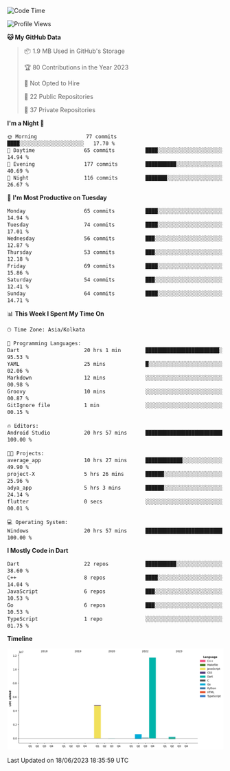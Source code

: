 <!--START_SECTION:waka-->
![Code Time](http://img.shields.io/badge/Code%20Time-773%20hrs%2055%20mins-blue)

![Profile Views](http://img.shields.io/badge/Profile%20Views-18-blue)

**🐱 My GitHub Data** 

> 📦 1.9 MB Used in GitHub's Storage 
 > 
> 🏆 80 Contributions in the Year 2023
 > 
> 🚫 Not Opted to Hire
 > 
> 📜 22 Public Repositories 
 > 
> 🔑 37 Private Repositories 
 > 
**I'm a Night 🦉** 

```text
🌞 Morning                77 commits          ████░░░░░░░░░░░░░░░░░░░░░   17.70 % 
🌆 Daytime                65 commits          ████░░░░░░░░░░░░░░░░░░░░░   14.94 % 
🌃 Evening                177 commits         ██████████░░░░░░░░░░░░░░░   40.69 % 
🌙 Night                  116 commits         ███████░░░░░░░░░░░░░░░░░░   26.67 % 
```
📅 **I'm Most Productive on Tuesday** 

```text
Monday                   65 commits          ████░░░░░░░░░░░░░░░░░░░░░   14.94 % 
Tuesday                  74 commits          ████░░░░░░░░░░░░░░░░░░░░░   17.01 % 
Wednesday                56 commits          ███░░░░░░░░░░░░░░░░░░░░░░   12.87 % 
Thursday                 53 commits          ███░░░░░░░░░░░░░░░░░░░░░░   12.18 % 
Friday                   69 commits          ████░░░░░░░░░░░░░░░░░░░░░   15.86 % 
Saturday                 54 commits          ███░░░░░░░░░░░░░░░░░░░░░░   12.41 % 
Sunday                   64 commits          ████░░░░░░░░░░░░░░░░░░░░░   14.71 % 
```


📊 **This Week I Spent My Time On** 

```text
🕑︎ Time Zone: Asia/Kolkata

💬 Programming Languages: 
Dart                     20 hrs 1 min        ████████████████████████░   95.53 % 
YAML                     25 mins             █░░░░░░░░░░░░░░░░░░░░░░░░   02.06 % 
Markdown                 12 mins             ░░░░░░░░░░░░░░░░░░░░░░░░░   00.98 % 
Groovy                   10 mins             ░░░░░░░░░░░░░░░░░░░░░░░░░   00.87 % 
GitIgnore file           1 min               ░░░░░░░░░░░░░░░░░░░░░░░░░   00.15 % 

🔥 Editors: 
Android Studio           20 hrs 57 mins      █████████████████████████   100.00 % 

🐱‍💻 Projects: 
average_app              10 hrs 27 mins      ████████████░░░░░░░░░░░░░   49.90 % 
project-X                5 hrs 26 mins       ██████░░░░░░░░░░░░░░░░░░░   25.96 % 
adya_app                 5 hrs 3 mins        ██████░░░░░░░░░░░░░░░░░░░   24.14 % 
flutter                  0 secs              ░░░░░░░░░░░░░░░░░░░░░░░░░   00.01 % 

💻 Operating System: 
Windows                  20 hrs 57 mins      █████████████████████████   100.00 % 
```

**I Mostly Code in Dart** 

```text
Dart                     22 repos            ██████████░░░░░░░░░░░░░░░   38.60 % 
C++                      8 repos             ████░░░░░░░░░░░░░░░░░░░░░   14.04 % 
JavaScript               6 repos             ███░░░░░░░░░░░░░░░░░░░░░░   10.53 % 
Go                       6 repos             ███░░░░░░░░░░░░░░░░░░░░░░   10.53 % 
TypeScript               1 repo              ░░░░░░░░░░░░░░░░░░░░░░░░░   01.75 % 
```



**Timeline**

![Lines of Code chart](https://raw.githubusercontent.com/shamith16/shamith16/main/assets/bar_graph.png)


 Last Updated on 18/06/2023 18:35:59 UTC
<!--END_SECTION:waka-->
